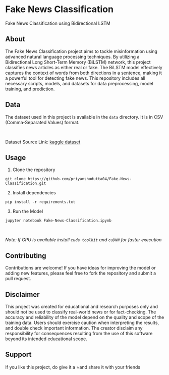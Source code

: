 # Fake News Classification

Fake News Classification using Bidirectional LSTM

## About

The Fake News Classification project aims to tackle misinformation using advanced natural language processing techniques. By utilizing a Bidirectional Long Short-Term Memory (BiLSTM) network, this project classifies news articles as either real or fake. The BiLSTM model effectively captures the context of words from both directions in a sentence, making it a powerful tool for detecting fake news. This repository includes all necessary scripts, models, and datasets for data preprocessing, model training, and prediction.

## Data

The dataset used in this project is available in the `data` directory. It is in CSV (Comma-Separated Values) format.

<br/>

Dataset Source Link: [kaggle dataset](https://www.kaggle.com/datasets/andrewmvd/fetal-health-classification/data?select=fetal_health.csv)

## Usage
   
1. Clone the repository
```
git clone https://github.com/priyanshudutta04/Fake-News-Classification.git
```

2. Install dependencies
```
pip install -r requirements.txt
```

3. Run the Model
```
jupyter notebook Fake-News-Classification.ipynb
```
<br/>

*Note: If GPU is available install `cuda toolkit` and `cuDNN` for faster execution*



## Contributing

Contributions are welcome! If you have ideas for improving the model or adding new features, please feel free to fork the repository and submit a pull request.

## Disclaimer

This project was created for educational and research purposes only and should not be used to classify real-world news or for fact-checking. The accuracy and reliability of the model depend on the quality and scope of the training data. Users should exercise caution when interpreting the results, and double check important information. The creator disclaim any responsibility for consequences resulting from the use of this software beyond its intended educational scope.

## Support

If you like this project, do give it a ⭐and share it with your friends
